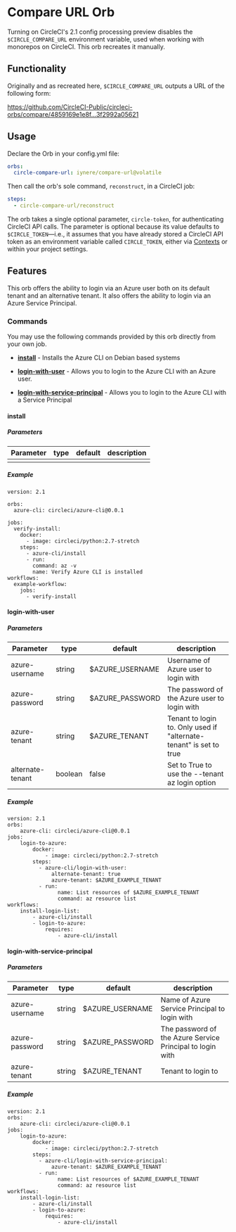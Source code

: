 # Compare URL Orb

Turning on CircleCI's 2.1 config processing preview disables the `$CIRCLE_COMPARE_URL` environment variable, used when working with monorepos on CircleCI. This orb recreates it manually.

## Functionality

Originally and as recreated here, `$CIRCLE_COMPARE_URL` outputs a URL of the following form:



https://github.com/CircleCI-Public/circleci-orbs/compare/4859169e1e8f...3f2992a05621

##  Usage
Declare the Orb in your config.yml file:

```yaml
orbs:
  circle-compare-url: iynere/compare-url@volatile
```

Then call the orb's sole command, `reconstruct`, in a CircleCI job:

```yaml
steps:
  - circle-compare-url/reconstruct
```

The orb takes a single optional parameter, `circle-token`, for authenticating CircleCI API calls. The parameter is optional because its value defaults to `$CIRCLE_TOKEN`—i.e., it assumes that you have already stored a CircleCI API token as an environment variable called `CIRCLE_TOKEN`, either via [Contexts](https://circleci.com/docs/2.0/contexts) or within your project settings.

## Features
This orb offers the ability to login via an Azure user both on its default tenant and an alternative tenant.
It also offers the ability to login via an Azure Service Principal.

### Commands
You may use the following commands provided by this orb directly from your own job.

- [**install**](#install) - Installs the Azure CLI on Debian based systems

- [**login-with-user**](#login-with-user) - Allows you to login to the Azure CLI with an Azure user.

- [**login-with-service-principal**](#login-with-service-principal) - Allows you to login to the Azure CLI with a Service Principal

#### install

##### Parameters

| Parameter         | type    | default  |     description |
|------------------|--------|-------------|----------------|
|         |   |     |  | 

##### Example

```
version: 2.1

orbs:
  azure-cli: circleci/azure-cli@0.0.1

jobs:
  verify-install:  
    docker:
      - image: circleci/python:2.7-stretch
    steps:
      - azure-cli/install
      - run:
        command: az -v
        name: Verify Azure CLI is installed
workflows:
  example-workflow:
    jobs:
      - verify-install
```


#### login-with-user 

##### Parameters

| Parameter         | type    | default  |     description |
|------------------|--------|-------------|----------------|
| azure-username        | string  | $AZURE_USERNAME    | Username of Azure user to login with  | 
| azure-password   | string  | $AZURE_PASSWORD  | The password of the Azure user to login with |
| azure-tenant      | string   |  $AZURE_TENANT  | Tenant to login to. Only used if "alternate-tenant" is set to true |
| alternate-tenant   | boolean  | false  | Set to True to use the --tenant az login option |

##### Example

```
version: 2.1
orbs:
    azure-cli: circleci/azure-cli@0.0.1
jobs:
    login-to-azure:
        docker: 
            - image: circleci/python:2.7-stretch
        steps:
          - azure-cli/login-with-user:
              alternate-tenant: true
              azure-tenant: $AZURE_EXAMPLE_TENANT
          - run: 
                name: List resources of $AZURE_EXAMPLE_TENANT
                command: az resource list 
workflows:
    install-login-list:
        - azure-cli/install
        - login-to-azure:
            requires:
                - azure-cli/install
```

#### login-with-service-principal 

##### Parameters

| Parameter         | type    | default  |     description |
|------------------|--------|-------------|----------------|
| azure-username        | string  | $AZURE_USERNAME    | Name of Azure Service Principal to login with  | 
| azure-password   | string  | $AZURE_PASSWORD  | The password of the Azure Service Principal to login with |
| azure-tenant      | string   |  $AZURE_TENANT  | Tenant to login to |

##### Example

```
version: 2.1
orbs:
    azure-cli: circleci/azure-cli@0.0.1
jobs:
    login-to-azure:
        docker: 
            - image: circleci/python:2.7-stretch
        steps:
          - azure-cli/login-with-service-principal:
              azure-tenant: $AZURE_EXAMPLE_TENANT
          - run: 
                name: List resources of $AZURE_EXAMPLE_TENANT
                command: az resource list 
workflows:
    install-login-list:
        - azure-cli/install
        - login-to-azure:
            requires:
                - azure-cli/install

```
